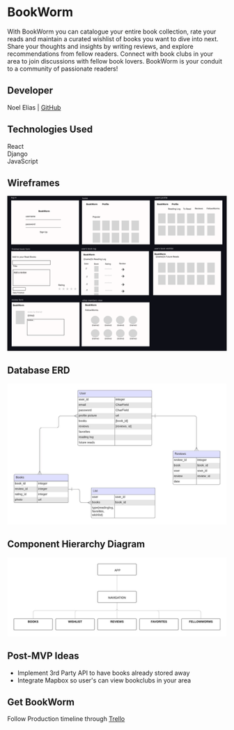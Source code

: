 # BookWorm

With BookWorm you can catalogue your entire book collection, rate your reads and maintain a curated wishlist of books you want to dive into next. Share your thoughts and insights by writing reviews, and explore recommendations from fellow readers. Connect with book clubs in your area to join discussions with fellow book lovers. BookWorm is your conduit to a community of passionate readers!

## Developer
Noel Elias | [GitHub](https://github.com/eliaswnoel) 

## Technologies Used
React<br>
Django<br>
JavaScript<br>


## Wireframes
![alt text](images/bookworm_wireframe.png)

## Database ERD
![alt text](images/ERDiagram.jpeg)

## Component Hierarchy Diagram
![alt text](images/component_diagram.jpeg)

## Post-MVP Ideas
- Implement 3rd Party API to have books already stored away
- Integrate Mapbox so user's can view bookclubs in your area

## Get BookWorm
Follow Production timeline through [Trello](https://trello.com/invite/b/M4RroajX/ATTI734987d0d983cc1549165104910675316F6B0809/bookworm-app)
